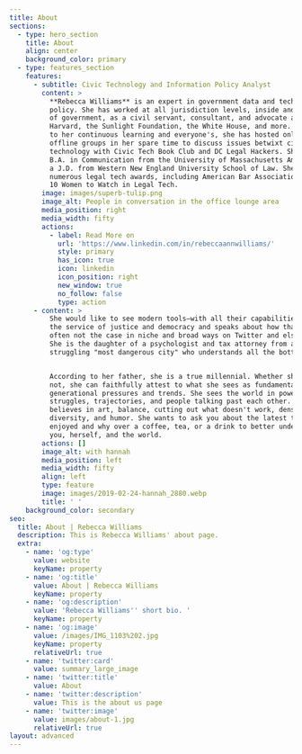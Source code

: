```yaml
---
title: About
sections:
  - type: hero_section
    title: About
    align: center
    background_color: primary
  - type: features_section
    features:
      - subtitle: Civic Technology and Information Policy Analyst
        content: >
          **Rebecca Williams** is an expert in government data and technology
          policy. She has worked at all jurisdiction levels, inside and outside
          of government, as a civil servant, consultant, and advocate at
          Harvard, the Sunlight Foundation, the White House, and more. Committed
          to her continuous learning and everyone's, she has hosted online and
          offline groups in her spare time to discuss issues betwixt civics and
          technology with Civic Tech Book Club and DC Legal Hackers. She holds a
          B.A. in Communication from the University of Massachusetts Amherst and
          a J.D. from Western New England University School of Law. She has won
          numerous legal tech awards, including American Bar Association's first
          10 Women to Watch in Legal Tech.
        image: images/superb-tulip.png
        image_alt: People in conversation in the office lounge area
        media_position: right
        media_width: fifty
        actions:
          - label: Read More on
            url: 'https://www.linkedin.com/in/rebeccaannwilliams/'
            style: primary
            has_icon: true
            icon: linkedin
            icon_position: right
            new_window: true
            no_follow: false
            type: action
      - content: >
          She would like to see modern tools–with all their capabilities–used in
          the service of justice and democracy and speaks about how that is too
          often not the case in niche and broad ways on Twitter and elsewhere.
          She is the daughter of a psychologist and tax attorney from a
          struggling "most dangerous city" who understands all the bottom lines.


          According to her father, she is a true millennial. Whether she is or
          not, she can faithfully attest to what she sees as fundamental
          generational pressures and trends. She sees the world in power
          struggles, trajectories, and people talking past each other. She
          believes in art, balance, cutting out what doesn't work, density,
          diversity, and humor. She wants to ask you about the latest thing you
          enjoyed and why over a coffee, tea, or a drink to better understand
          you, herself, and the world.
        actions: []
        image_alt: with hannah
        media_position: left
        media_width: fifty
        align: left
        type: feature
        image: images/2019-02-24-hannah_2880.webp
        title: ' '
    background_color: secondary
seo:
  title: About | Rebecca Williams
  description: This is Rebecca Williams' about page.
  extra:
    - name: 'og:type'
      value: website
      keyName: property
    - name: 'og:title'
      value: About | Rebecca Williams
      keyName: property
    - name: 'og:description'
      value: 'Rebecca Williams'' short bio. '
      keyName: property
    - name: 'og:image'
      value: /images/IMG_1103%202.jpg
      keyName: property
      relativeUrl: true
    - name: 'twitter:card'
      value: summary_large_image
    - name: 'twitter:title'
      value: About
    - name: 'twitter:description'
      value: This is the about us page
    - name: 'twitter:image'
      value: images/about-1.jpg
      relativeUrl: true
layout: advanced
---
```

